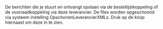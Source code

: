 De berichten die je stuurt en ontvangt opslaan via de bestellijstkoppeling of de voorraadkoppeling via deze leverancier. De files worden opgeschoond via systeem instelling OpschonenLeverancierXMLs. Druk op de knop hiernaast om deze in te zien.
